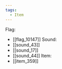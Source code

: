 ```yaml
---
tags:
  - Item
---
```

Flag:
- [[flag_10147]]
Sound:
- [[sound_43]]
- [[sound_17]]
- [[sound_44]]
Item:
- [[item_359]]
